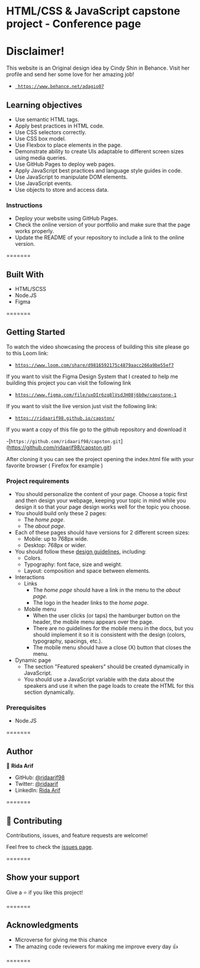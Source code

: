 # HTML/CSS & JavaScript capstone project - Conference page

# Disclaimer!

This website is an Original design idea by Cindy Shin in Behance.
Visit her profile and send her some love for her amazing job!

- [` https://www.behance.net/adagio07`](https://www.behance.net/adagio07)

## Learning objectives

- Use semantic HTML tags.
- Apply best practices in HTML code.
- Use CSS selectors correctly.
- Use CSS box model.
- Use Flexbox to place elements in the page.
- Demonstrate ability to create UIs adaptable to different screen sizes using media queries.
- Use GitHub Pages to deploy web pages.
- Apply JavaScript best practices and language style guides in code.
- Use JavaScript to manipulate DOM elements.
- Use JavaScript events.
- Use objects to store and access data.

### Instructions

- Deploy your website using GitHub Pages.
- Check the online version of your portfolio and make sure that the page works properly.
- Update the README of your repository to include a link to the online version.

=======

## Built With

- HTML/SCSS
- Node.JS
- Figma

=======

## Getting Started
To watch the video showcasing the process of building this site please go to this Loom link:

- [`https://www.loom.com/share/d9816592175c4879aacc266a9be55ef7`](https://www.loom.com/share/d9816592175c4879aacc266a9be55ef7)

If you want to visit the Figma Design System that I created to help me building this project you can visit the following link

- [`https://www.figma.com/file/uxDIr6zq8lVsdJH08j6b0w/capstone-1`](https://www.figma.com/file/uxDIr6zq8lVsdJH08j6b0w/capstone-1)

If you want to visit the live version just visit the following link:

- [`https://ridaarif98.github.io/capston/`](https://ridaarif98.github.io/capston/)

If you want a copy of this file go to the github repository and download it

-[`https://github.com/ridaarif98/capston.git`] (https://github.com/ridaarif98/capston.git)

After cloning it you can see the project opening the index.html file with your favorite browser ( Firefox for example )

### Project requirements

- You should personalize the content of your page. Choose a topic first and then design your webpage, keeping your topic in mind while you design it so that your page design works well for the topic you choose.
- You should build only these 2 pages:
  - The _home page_.
  - The _about page_.
- Each of these pages should have versions for 2 different screen sizes:
  - Mobile: up to 768px wide.
  - Desktop: 768px or wider.
- You should follow these [design guidelines](https://www.behance.net/gallery/29845175/CC-Global-Summit-2015), including:
  - Colors.
  - Typography: font face, size and weight.
  - Layout: composition and space between elements.
- Interactions
  - Links
    - The _home page_ should have a link in the menu to the _about page_.
    - The logo in the header links to the _home page_.
  - Mobile menu
    - When the user clicks (or taps) the hamburger button on the header, the mobile menu appears over the page.
    - There are no guidelines for the mobile menu in the docs, but you should implement it so it is consistent with the design (colors, typography, spacings, etc.).
    - The mobile menu should have a close (X) button that closes the menu.
- Dynamic page
  - The section "Featured speakers" should be created dynamically in JavaScript.
  - You should use a JavaScript variable with the data about the speakers and use it when the page loads to create the HTML for this section dynamically.

### Prerequisites

- Node.JS

=======
## Author

👤 **Rida Arif**

- GitHub: [@ridaarif98](https://github.com/ridaarif98)
- Twitter: [@ridaarif](https://twitter.com/Rida29984906)
- LinkedIn: [Rida Arif](https://www.linkedin.com/in/rida-arif-90945520b/)

=======

## 🤝 Contributing

Contributions, issues, and feature requests are welcome!

Feel free to check the [issues page](../../issues/).

=======

## Show your support

Give a ⭐️ if you like this project!

=======

## Acknowledgments

- Microverse for giving me this chance
- The amazing code reviewers for making me improve every day :thumbsup:

=======
